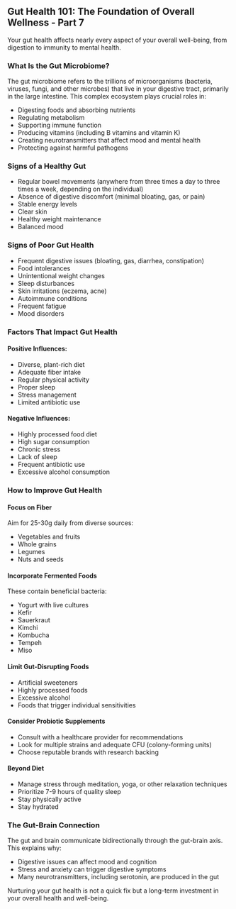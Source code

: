 ## Gut Health 101: The Foundation of Overall Wellness - Part 7

Your gut health affects nearly every aspect of your overall well-being, from digestion to immunity to mental health.

### What Is the Gut Microbiome?

The gut microbiome refers to the trillions of microorganisms (bacteria, viruses, fungi, and other microbes) that live in your digestive tract, primarily in the large intestine. This complex ecosystem plays crucial roles in:

* Digesting foods and absorbing nutrients
* Regulating metabolism
* Supporting immune function
* Producing vitamins (including B vitamins and vitamin K)
* Creating neurotransmitters that affect mood and mental health
* Protecting against harmful pathogens

### Signs of a Healthy Gut

* Regular bowel movements (anywhere from three times a day to three times a week, depending on the individual)
* Absence of digestive discomfort (minimal bloating, gas, or pain)
* Stable energy levels
* Clear skin
* Healthy weight maintenance
* Balanced mood

### Signs of Poor Gut Health

* Frequent digestive issues (bloating, gas, diarrhea, constipation)
* Food intolerances
* Unintentional weight changes
* Sleep disturbances
* Skin irritations (eczema, acne)
* Autoimmune conditions
* Frequent fatigue
* Mood disorders

### Factors That Impact Gut Health

#### Positive Influences:
* Diverse, plant-rich diet
* Adequate fiber intake
* Regular physical activity
* Proper sleep
* Stress management
* Limited antibiotic use

#### Negative Influences:
* Highly processed food diet
* High sugar consumption
* Chronic stress
* Lack of sleep
* Frequent antibiotic use
* Excessive alcohol consumption

### How to Improve Gut Health

#### Focus on Fiber
Aim for 25-30g daily from diverse sources:
* Vegetables and fruits
* Whole grains
* Legumes
* Nuts and seeds

#### Incorporate Fermented Foods
These contain beneficial bacteria:
* Yogurt with live cultures
* Kefir
* Sauerkraut
* Kimchi
* Kombucha
* Tempeh
* Miso

#### Limit Gut-Disrupting Foods
* Artificial sweeteners
* Highly processed foods
* Excessive alcohol
* Foods that trigger individual sensitivities

#### Consider Probiotic Supplements
* Consult with a healthcare provider for recommendations
* Look for multiple strains and adequate CFU (colony-forming units)
* Choose reputable brands with research backing

#### Beyond Diet
* Manage stress through meditation, yoga, or other relaxation techniques
* Prioritize 7-9 hours of quality sleep
* Stay physically active
* Stay hydrated

### The Gut-Brain Connection

The gut and brain communicate bidirectionally through the gut-brain axis. This explains why:
* Digestive issues can affect mood and cognition
* Stress and anxiety can trigger digestive symptoms
* Many neurotransmitters, including serotonin, are produced in the gut

Nurturing your gut health is not a quick fix but a long-term investment in your overall health and well-being.